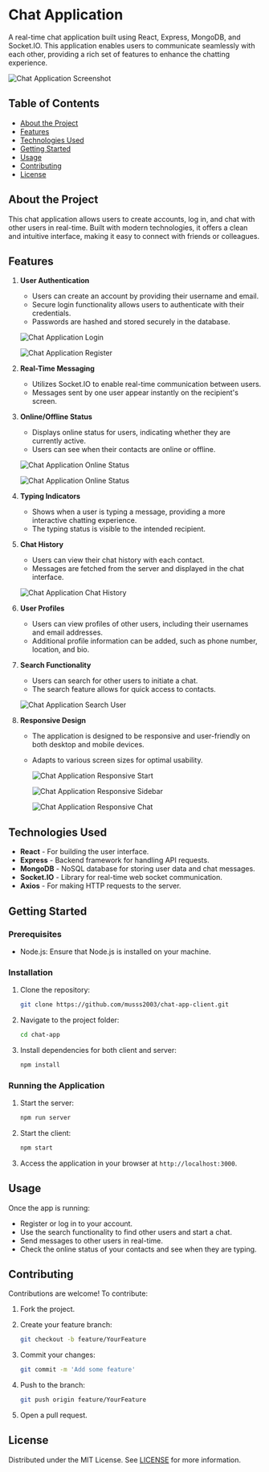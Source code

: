 # Chat Application

A real-time chat application built using React, Express, MongoDB, and Socket.IO. This application enables users to communicate seamlessly with each other, providing a rich set of features to enhance the chatting experience.

![Chat Application Screenshot](src/assets/main_page.png)


## Table of Contents
- [About the Project](#about-the-project)
- [Features](#features)
- [Technologies Used](#technologies-used)
- [Getting Started](#getting-started)
- [Usage](#usage)
- [Contributing](#contributing)
- [License](#license)

## About the Project
This chat application allows users to create accounts, log in, and chat with other users in real-time. Built with modern technologies, it offers a clean and intuitive interface, making it easy to connect with friends or colleagues.

## Features
1. **User Authentication**
   - Users can create an account by providing their username and email.
   - Secure login functionality allows users to authenticate with their credentials.
   - Passwords are hashed and stored securely in the database.

   ![Chat Application Login](src/assets/login_page.png)

   ![Chat Application Register](src/assets/register_page.png)

2. **Real-Time Messaging**
   - Utilizes Socket.IO to enable real-time communication between users.
   - Messages sent by one user appear instantly on the recipient's screen.

3. **Online/Offline Status**
   - Displays online status for users, indicating whether they are currently active.
   - Users can see when their contacts are online or offline.

   ![Chat Application Online Status](src/assets/online_status_1.png)

   ![Chat Application Online Status](src/assets/online_status_2.png)

4. **Typing Indicators**
   - Shows when a user is typing a message, providing a more interactive chatting experience.
   - The typing status is visible to the intended recipient.

5. **Chat History**
   - Users can view their chat history with each contact.
   - Messages are fetched from the server and displayed in the chat interface.

   ![Chat Application Chat History](src/assets/chat_history.png)

6. **User Profiles**
   - Users can view profiles of other users, including their usernames and email addresses.
   - Additional profile information can be added, such as phone number, location, and bio.

7. **Search Functionality**
   - Users can search for other users to initiate a chat.
   - The search feature allows for quick access to contacts.

   ![Chat Application Search User](src/assets/search_user.png)

8. **Responsive Design**
   - The application is designed to be responsive and user-friendly on both desktop and mobile devices.
   - Adapts to various screen sizes for optimal usability.

      ![Chat Application Responsive Start](src/assets/responsive_1.png)
   
      ![Chat Application Responsive Sidebar](src/assets/responsive_2.png)
   
      ![Chat Application Responsive Chat](src/assets/responsive_3.png)

## Technologies Used
- **React** - For building the user interface.
- **Express** - Backend framework for handling API requests.
- **MongoDB** - NoSQL database for storing user data and chat messages.
- **Socket.IO** - Library for real-time web socket communication.
- **Axios** - For making HTTP requests to the server.

## Getting Started

### Prerequisites
- Node.js: Ensure that Node.js is installed on your machine.

### Installation
1. Clone the repository:
    ```bash
    git clone https://github.com/musss2003/chat-app-client.git
    ```

2. Navigate to the project folder:
    ```bash
    cd chat-app
    ```

3. Install dependencies for both client and server:
    ```bash
    npm install
    ```

### Running the Application
1. Start the server:
    ```bash
    npm run server
    ```

2. Start the client:
    ```bash
    npm start
    ```

3. Access the application in your browser at `http://localhost:3000`.

## Usage
Once the app is running:
- Register or log in to your account.
- Use the search functionality to find other users and start a chat.
- Send messages to other users in real-time.
- Check the online status of your contacts and see when they are typing.

## Contributing
Contributions are welcome! To contribute:
1. Fork the project.
2. Create your feature branch:
    ```bash
    git checkout -b feature/YourFeature
    ```

3. Commit your changes:
    ```bash
    git commit -m 'Add some feature'
    ```

4. Push to the branch:
    ```bash
    git push origin feature/YourFeature
    ```

5. Open a pull request.

## License
Distributed under the MIT License. See [LICENSE](LICENSE) for more information.
